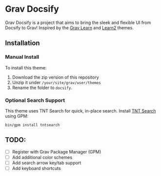 # Grav Docsify

Grav Docsify is a project that aims to bring the sleek and flexible UI from Docsify to Grav! Inspired by the [Grav Learn](http://learn.getgrav.org) and [Learn2](https://github.com/getgrav/grav-theme-learn2) themes.

## Installation

### Manual Install

To install this theme:

1. Download the zip version of this repository
2. Unzip it under `/your/site/grav/user/themes`
3. Rename the folder to `docsify`.

### Optional Search Support

This theme uses TNT Search for quick, in-place search. Install [TNT Search](https://github.com/trilbymedia/grav-plugin-tntsearch) using GPM: 

`bin/gpm install tntsearch`

## TODO:

* [ ] Register with Grav Package Manager (GPM)
* [ ] Add additional color schemes
* [ ] Add search arrow key/tab support
* [ ] Add keyboard shortcuts
